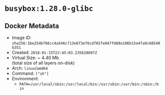 # `busybox:1.28.0-glibc`

## Docker Metadata

- Image ID: `sha256:1be254b766cc4a546c713e673e76cd765fe047fd88a106b15e47a9c68540b351`
- Created: `2018-01-15T22:45:03.235628897Z`
- Virtual Size: ~ 4.40 Mb  
  (total size of all layers on-disk)
- Arch: `linux`/`amd64`
- Command: `["sh"]`
- Environment:
  - `PATH=/usr/local/sbin:/usr/local/bin:/usr/sbin:/usr/bin:/sbin:/bin`
